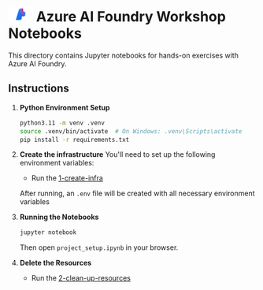 # <img src="./utils/media/ai_foundry.png" alt="Azure Foundry" style="width:50px;height:30px;"/> Azure AI Foundry Workshop Notebooks

This directory contains Jupyter notebooks for hands-on exercises with Azure AI Foundry.

## Instructions

1. **Python Environment Setup**
   ```bash
   python3.11 -m venv .venv
   source .venv/bin/activate  # On Windows: .venv\Scripts\activate
   pip install -r requirements.txt
   ```

2. **Create the infrastructure**
   You'll need to set up the following environment variables:

   - Run the [1-create-infra](../ai-foundry-workshop/1-infra/1-create-infra.ipynb)
   
   After running, an `.env` file will be created with all necessary environment variables

3. **Running the Notebooks**
   ```bash
   jupyter notebook
   ```
   Then open `project_setup.ipynb` in your browser.

4. **Delete the Resources**
   - Run the [2-clean-up-resources](../ai-foundry-workshop/1-infra/2-clean-up-resources.ipynb)

